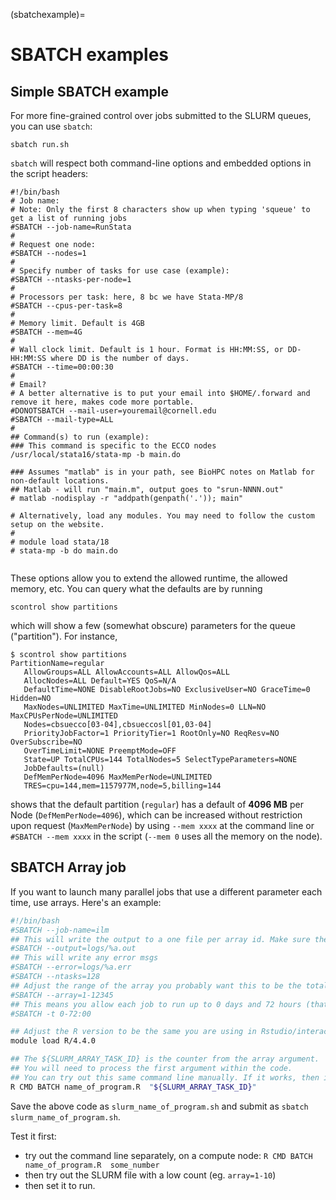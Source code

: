 (sbatchexample)=
# SBATCH examples

## Simple SBATCH example

For more fine-grained control over jobs submitted to the SLURM queues, you can use `sbatch`:

```
sbatch run.sh
```

`sbatch` will respect both command-line options and embedded options in the script headers:

```
#!/bin/bash
# Job name:
# Note: Only the first 8 characters show up when typing 'squeue' to get a list of running jobs
#SBATCH --job-name=RunStata
#
# Request one node:
#SBATCH --nodes=1
#
# Specify number of tasks for use case (example):
#SBATCH --ntasks-per-node=1
#
# Processors per task: here, 8 bc we have Stata-MP/8
#SBATCH --cpus-per-task=8
#
# Memory limit. Default is 4GB
#SBATCH --mem=4G
#
# Wall clock limit. Default is 1 hour. Format is HH:MM:SS, or DD-HH:MM:SS where DD is the number of days.
#SBATCH --time=00:00:30
#
# Email?
# A better alternative is to put your email into $HOME/.forward and remove it here, makes code more portable.
#DONOTSBATCH --mail-user=youremail@cornell.edu
#SBATCH --mail-type=ALL
#
## Command(s) to run (example):
### This command is specific to the ECCO nodes
/usr/local/stata16/stata-mp -b main.do

### Assumes "matlab" is in your path, see BioHPC notes on Matlab for non-default locations.
## Matlab - will run "main.m", output goes to "srun-NNNN.out"
# matlab -nodisplay -r "addpath(genpath('.')); main"

# Alternatively, load any modules. You may need to follow the custom setup on the website.
# 
# module load stata/18
# stata-mp -b do main.do


```

These options allow you to extend the allowed runtime, the allowed memory, etc. You can query what the defaults are by running

```
scontrol show partitions
```

which will show a few (somewhat obscure) parameters for the queue ("partition"). For instance,

```
$ scontrol show partitions
PartitionName=regular
   AllowGroups=ALL AllowAccounts=ALL AllowQos=ALL
   AllocNodes=ALL Default=YES QoS=N/A
   DefaultTime=NONE DisableRootJobs=NO ExclusiveUser=NO GraceTime=0 Hidden=NO
   MaxNodes=UNLIMITED MaxTime=UNLIMITED MinNodes=0 LLN=NO MaxCPUsPerNode=UNLIMITED
   Nodes=cbsuecco[03-04],cbsueccosl[01,03-04]
   PriorityJobFactor=1 PriorityTier=1 RootOnly=NO ReqResv=NO OverSubscribe=NO
   OverTimeLimit=NONE PreemptMode=OFF
   State=UP TotalCPUs=144 TotalNodes=5 SelectTypeParameters=NONE
   JobDefaults=(null)
   DefMemPerNode=4096 MaxMemPerNode=UNLIMITED
   TRES=cpu=144,mem=1157977M,node=5,billing=144
```
shows that the default partition (`regular`) has a default of **4096 MB** per Node (`DefMemPerNode=4096`), which can be increased without restriction upon request (`MaxMemPerNode`) by using `--mem xxxx` at the command line or `#SBATCH --mem xxxx` in the script (`--mem 0` uses all the memory on the node).


## SBATCH Array job

If you want to launch many parallel jobs that use a different parameter each time, use arrays. Here's an example:

```bash
#!/bin/bash
#SBATCH --job-name=ilm
## This will write the output to a one file per array id. Make sure the directory exists!
#SBATCH --output=logs/%a.out
## This will write any error msgs
#SBATCH --error=logs/%a.err
#SBATCH --ntasks=128
## Adjust the range of the array you probably want this to be the total number of firms, but try it with a few.
#SBATCH --array=1-12345
## This means you allow each job to run up to 0 days and 72 hours (that's what the notation says). Adjust
#SBATCH -t 0-72:00 

## Adjust the R version to be the same you are using in Rstudio/interactively!
module load R/4.4.0

## The ${SLURM_ARRAY_TASK_ID} is the counter from the array argument.
## You will need to process the first argument within the code.
## You can try out this same command line manually. If it works, then it will work from within SLURM
R CMD BATCH name_of_program.R  "${SLURM_ARRAY_TASK_ID}"
```

Save the above code as `slurm_name_of_program.sh` and submit as `sbatch slurm_name_of_program.sh`.

Test it first:

- try out the command line separately, on a compute node: `R CMD BATCH name_of_program.R  some_number`
- then try out the SLURM file with a low count (eg. `array=1-10`)
- then set it to run.
